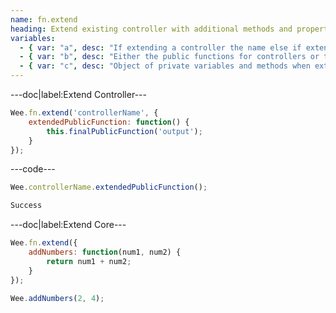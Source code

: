 ```yaml
---
name: fn.extend
heading: Extend existing controller with additional methods and properties
variables:
  - { var: "a", desc: "If extending a controller the name else if extending the core begin with your public variables and methods", type: "string, object", req: true }
  - { var: "b", desc: "Either the public functions for controllers or the private functions for the core", type: "object", req: true }
  - { var: "c", desc: "Object of private variables and methods when extending controllers", type: "object" }
---
```


---doc|label:Extend Controller---

```javascript
Wee.fn.extend('controllerName', {
	extendedPublicFunction: function() {
		this.finalPublicFunction('output');
	}
});
```

---code---

```javascript
Wee.controllerName.extendedPublicFunction();
```

```html
Success
```

---doc|label:Extend Core---

```javascript
Wee.fn.extend({
	addNumbers: function(num1, num2) {
		return num1 + num2;
	}
});

Wee.addNumbers(2, 4);
```